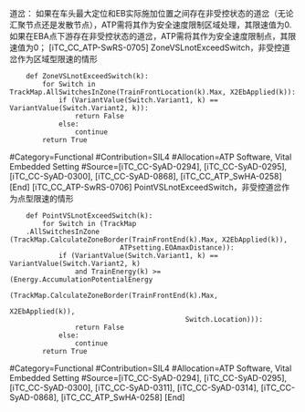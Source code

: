 ﻿
道岔：
如果在车头最大定位和EB实际施加位置之间存在非受控状态的道岔（无论汇聚节点还是发散节点），ATP需将其作为安全速度限制区域处理，其限速值为0. 
如果在EBA点下游存在非受控状态的道岔，ATP需将其作为安全速度限制点，其限速值为0；
[iTC_CC_ATP-SwRS-0705]
ZoneVSLnotExceedSwitch，非受控道岔作为区域型限速的情形
```
	def ZoneVSLnotExceedSwitch(k):
	    for Switch in TrackMap.AllSwitchesInZone(TrainFrontLocation(k).Max, X2EbApplied(k)):
	        if (VariantValue(Switch.Variant1, k) == VariantValue(Switch.Variant2, k)):
	            return False
	        else: 
	            continue
	    return True
```
\#Category=Functional
\#Contribution=SIL4
\#Allocation=ATP Software, Vital Embedded Setting
\#Source=[iTC_CC-SyAD-0294], [iTC_CC-SyAD-0295], [iTC_CC-SyAD-0300], [iTC_CC-SyAD-0868], [iTC_CC_ATP_SwHA-0258]
[End]
[iTC_CC_ATP-SwRS-0706]
PointVSLnotExceedSwitch，非受控道岔作为点型限速的情形
```
	def PointVSLnotExceedSwitch(k):
	    for Switch in (TrackMap
	.AllSwitchesInZone                      (TrackMap.CalculateZoneBorder(TrainFrontEnd(k).Max, X2EbApplied(k)),
	                       ATPsetting.EOAmaxDistance)):
	        if (VariantValue(Switch.Variant1, k) == VariantValue(Switch.Variant2, k)
	            and TrainEnergy(k) >= (Energy.AccumulationPotentialEnergy
	                                      (TrackMap.CalculateZoneBorder(TrainFrontEnd(k).Max,
	                                                                          X2EbApplied(k)),
	                                       Switch.Location))):
	            return False
	        else: 
	            continue
	    return True
```
\#Category=Functional
\#Contribution=SIL4
\#Allocation=ATP Software, Vital Embedded Setting
\#Source=[iTC_CC-SyAD-0294], [iTC_CC-SyAD-0295], [iTC_CC-SyAD-0300], [iTC_CC-SyAD-0311], [iTC_CC-SyAD-0314], [iTC_CC-SyAD-0868], [iTC_CC_ATP_SwHA-0258]
[End]
